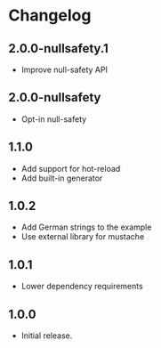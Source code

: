 # Changelog

## 2.0.0-nullsafety.1

- Improve null-safety API

## 2.0.0-nullsafety

- Opt-in null-safety

## 1.1.0

- Add support for hot-reload
- Add built-in generator

## 1.0.2

- Add German strings to the example
- Use external library for mustache

## 1.0.1

- Lower dependency requirements

## 1.0.0

- Initial release.
